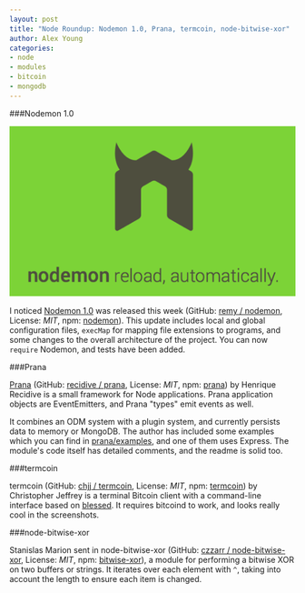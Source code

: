 ```yaml
---
layout: post
title: "Node Roundup: Nodemon 1.0, Prana, termcoin, node-bitwise-xor"
author: Alex Young
categories:
- node
- modules
- bitcoin
- mongodb
---
```


###Nodemon 1.0

![Nodemon](/images/posts/nodemon-logo.png)

I noticed [Nodemon 1.0](http://remysharp.com/2014/01/20/nodemon-1-0/) was released this week (GitHub: [remy / nodemon](https://github.com/remy/nodemon), License: _MIT_, npm: [nodemon](https://npmjs.org/package/nodemon)).  This update includes local and global configuration files, `execMap` for mapping file extensions to programs, and some changes to the overall architecture of the project.  You can now `require` Nodemon, and tests have been added.

###Prana

[Prana](http://pranajs.com/) (GitHub: [recidive / prana](https://github.com/recidive/prana), License: _MIT_, npm: [prana](https://npmjs.org/package/prana)) by Henrique Recidive is a small framework for Node applications.  Prana application objects are EventEmitters, and Prana "types" emit events as well.

It combines an ODM system with a plugin system, and currently persists data to memory or MongoDB.  The author has included some examples which you can find in [prana/examples](https://github.com/recidive/prana/tree/master/examples), and one of them uses Express.  The module's code itself has detailed comments, and the readme is solid too.

###termcoin

termcoin (GitHub: [chjj / termcoin](https://github.com/chjj/termcoin), License: _MIT_, npm: [termcoin](https://npmjs.org/package/termcoin)) by Christopher Jeffrey is a terminal Bitcoin client with a command-line interface based on [blessed](https://github.com/chjj/blessed).  It requires bitcoind to work, and looks really cool in the screenshots.

###node-bitwise-xor

Stanislas Marion sent in node-bitwise-xor (GitHub: [czzarr / node-bitwise-xor](https://github.com/czzarr/node-bitwise-xor), License: _MIT_, npm: [bitwise-xor](https://npmjs.org/package/bitwise-xor)), a module for performing a bitwise XOR on two buffers or strings.  It iterates over each element with `^`, taking into account the length to ensure each item is changed.

